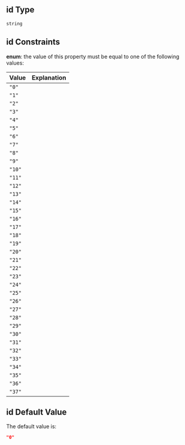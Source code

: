 ## id Type

`string`

## id Constraints

**enum**: the value of this property must be equal to one of the following values:

| Value  | Explanation |
| :----- | :---------- |
| `"0"`  |             |
| `"1"`  |             |
| `"2"`  |             |
| `"3"`  |             |
| `"4"`  |             |
| `"5"`  |             |
| `"6"`  |             |
| `"7"`  |             |
| `"8"`  |             |
| `"9"`  |             |
| `"10"` |             |
| `"11"` |             |
| `"12"` |             |
| `"13"` |             |
| `"14"` |             |
| `"15"` |             |
| `"16"` |             |
| `"17"` |             |
| `"18"` |             |
| `"19"` |             |
| `"20"` |             |
| `"21"` |             |
| `"22"` |             |
| `"23"` |             |
| `"24"` |             |
| `"25"` |             |
| `"26"` |             |
| `"27"` |             |
| `"28"` |             |
| `"29"` |             |
| `"30"` |             |
| `"31"` |             |
| `"32"` |             |
| `"33"` |             |
| `"34"` |             |
| `"35"` |             |
| `"36"` |             |
| `"37"` |             |

## id Default Value

The default value is:

```json
"0"
```
